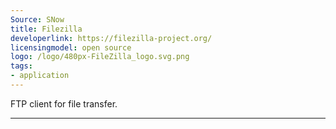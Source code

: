 ```yaml
---
Source: SNow
title: Filezilla
developerlink: https://filezilla-project.org/
licensingmodel: open source
logo: /logo/480px-FileZilla_logo.svg.png
tags:
- application
---
```

FTP client for file transfer.

---
